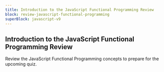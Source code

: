 ```yaml
---
title: Introduction to the JavaScript Functional Programming Review
block: review-javascript-functional-programming
superBlock: javascript-v9
---
```


## Introduction to the JavaScript Functional Programming Review

Review the JavaScript Functional Programming concepts to prepare for the upcoming quiz.
